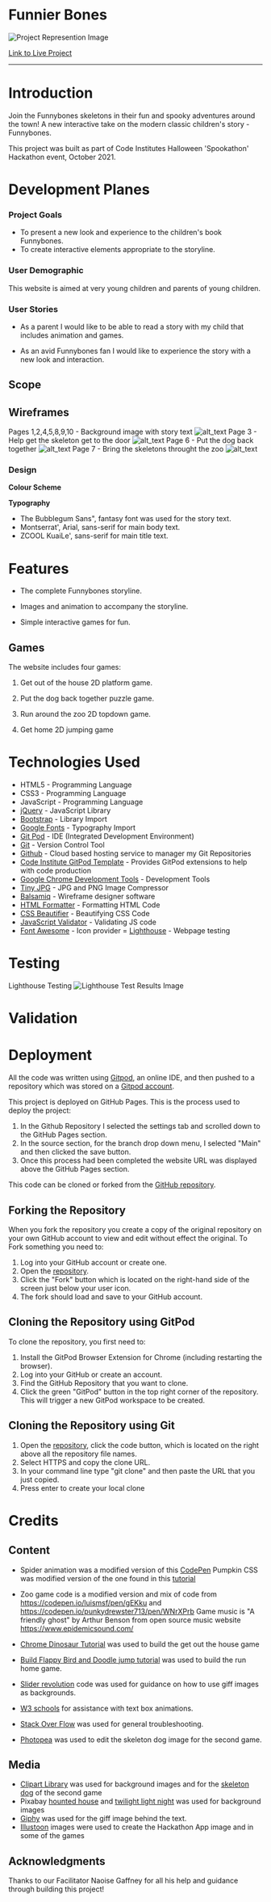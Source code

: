 # Funnier Bones
![Project Represention Image](assets/img/funnier_bones_representation.png)

[Link to Live Project](https://nlenno1.github.io/funnier_bones/)

***
# Introduction
Join the Funnybones skeletons in their fun and spooky adventures around the town!
A new interactive take on the modern classic children's story - Funnybones.

This project was built as part of Code Institutes Halloween 'Spookathon' Hackathon event, October 2021.
# Development Planes

### Project Goals
* To present a new look and experience to the children's book Funnybones.
* To create interactive elements appropriate to the storyline.
### User Demographic
This website is aimed at very young children and parents of young children.
### User Stories
* As a parent I would like to be able to read a story with my child that includes animation and games.

* As an avid Funnybones fan I would like to experience the story with a new look and interaction. 
## Scope 

## **Wireframes**

Pages 1,2,4,5,8,9,10 - Background image with story text
![alt_text](assets/wireframes/wireframe-1.png "image_tooltip")
Page 3 - Help get the skeleton get to the door
![alt_text](assets/wireframes/wireframe-2.png "image_tooltip")
Page 6 - Put the dog back together
![alt_text](assets/wireframes/wireframe-3.png "image_tooltip")
Page 7 - Bring the skeletons throught the zoo
![alt_text](assets/wireframes/wireframe-4.png "image_tooltip")

### Design

**Colour Scheme**

**Typography**
* The Bubblegum Sans", fantasy font was used for the story text.
* Montserrat', Arial, sans-serif for main body text.
* ZCOOL KuaiLe', sans-serif for main title text.

# Features
* The complete Funnybones storyline.

* Images and animation to accompany the storyline.

* Simple interactive games for fun.

## Games
The website includes four games:

1. Get out of the house 2D platform game.

2. Put the dog back together puzzle game.

3. Run around the zoo 2D topdown game.

4. Get home 2D jumping game

# Technologies Used

- HTML5 - Programming Language
- CSS3 - Programming Language
- JavaScript - Programming Language
- [jQuery](https://jquery.com/) - JavaScript Library
- [Bootstrap](https://getbootstrap.com/) - Library Import
- [Google Fonts](https://fonts.google.com/) - Typography Import
- [Git Pod](https://gitpod.io/) - IDE (Integrated Development Environment)
- [Git](https://git-scm.com/) - Version Control Tool
- [Github](https://github.com/) - Cloud based hosting service to manager my Git Repositories
- [Code Institute GitPod Template](https://github.com/Code-Institute-Org/gitpod-full-template) - Provides GitPod extensions to help with code production
- [Google Chrome Development Tools](https://developer.chrome.com/docs/devtools/) - Development Tools
- [Tiny JPG](https://tinyjpg.com/) - JPG and PNG Image Compressor
- [Balsamiq](https://www.https://balsamiq.com//) - Wireframe designer software
- [HTML Formatter](https://www.freeformatter.com/html-formatter.html#ad-output) - Formatting HTML Code
- [CSS Beautifier](https://www.freeformatter.com/css-beautifier.html) - Beautifying CSS Code
- [JavaScript Validator](https://beautifytools.com/javascript-validator.php) - Validating JS code
- [Font Awesome](https://fontawesome.com/) - Icon provider
= [Lighthouse](https://developers.google.com/web/tools/lighthouse) - Webpage testing

# Testing

Lighthouse Testing
![Lighthouse Test Results Image](assets/img/funnier_bones_lighthouse_testing.jpg)


# Validation


# Deployment

All the code was written using [Gitpod](https://www.gitpod.io/), an online IDE, and then pushed to a repository which was stored on a [Gitpod account](https://github.com/nlenno1/).

This project is deployed on GitHub Pages. 
This is the process used to deploy the project:

1. In the Github Repository I selected the settings tab and scrolled down to the GitHub Pages section.
2. In the source section, for the branch drop down menu, I selected "Main" and then clicked the save button.
3. Once this process had been completed the website URL was displayed above the GitHub Pages section.

This code can be cloned or forked from the [GitHub repository](https://github.com/nlenno1/funnier_bones).

## Forking the Repository
When you fork the repository you create a copy of the original repository on your own GitHub account to view and edit without effect the original.
To Fork something you need to:

1. Log into your GitHub account or create one.
2. Open the [repository](https://github.com/nlenno1/funnier-bones).
3. Click the "Fork" button which is located on the right-hand side of the screen just below your user icon.
4. The fork should load and save to your GitHub account.

## Cloning the Repository using GitPod
To clone the repository, you first need to:

1. Install the GitPod Browser Extension for Chrome (including restarting the browser).
2. Log into your GitHub or create an account.
3. Find the GitHub Repository that you want to clone.
4. Click the green "GitPod" button in the top right corner of the repository. This will trigger a new GitPod workspace to be created.

## Cloning the Repository using Git

1. Open the [repository](https://github.com/nlenno1/funnier-bones), click the  code button, which is located on the right above all the repository file names.
2. Select HTTPS and copy the clone URL.
3. In your command line type "git clone" and then paste the URL that you just copied.
4. Press enter to create your local clone


# Credits

## Content

* Spider animation was a modified version of this [CodePen](https://codepen.io/SofiaSergio/pen/geGqBa)
Pumpkin CSS was modified version of the one found in this [tutorial](https://thecodeplayer.com/walkthrough/pure-css-pumpkin)


* Zoo game code is a modified version and mix of code from https://codepen.io/luismsf/pen/gEKku and https://codepen.io/punkydrewster713/pen/WNrXPrb
Game music is "A friendly ghost" by Arthur Benson from open source music website https://www.epidemicsound.com/

* [Chrome Dinosaur Tutorial](https://www.youtube.com/watch?v=i7nIutSLvdU&ab_channel=Keepcoding) was used to build the get out the house game
* [Build Flappy Bird and Doodle jump tutorial](https://www.youtube.com/watch?v=8xPsg6yv7TU&ab_channel=freeCodeCamp.org) was used to build the run home game.

* [Slider revolution](https://www.sliderrevolution.com/resources/css-text-animation/) code was used for guidance on how to use giff images as backgrounds. 
* [W3 schools](https://www.w3schools.com/) for assistance with text box animations.
* [Stack Over Flow](https://stackoverflow.com/) was used for general troubleshooting.
* [Photopea](https://www.photopea.com/) was used to edit the skeleton dog image for the second game.

## Media 

* [Clipart Library](http://clipart-library.com/) was used for background images and for the [skeleton dog](http://clipart-library.com/clipart/n740427.htm) of the second game
* Pixabay [hounted house](https://pixabay.com/illustrations/halloween-haunted-house-horror-836849/) and [twilight light night](https://pixabay.com/vectors/landscape-twilight-light-night-1844231/) was used for background images
* [Giphy](https://giphy.com/gifs/lightning-strike-CKlafeh1NAxz35KTq4) was used for the giff image behind the text.
* [Illustoon](https://illustoon.com/) images were used to create the Hackathon App image and in some of the games

## Acknowledgments

Thanks to our Facilitator Naoise Gaffney for all his help and guidance through building this project!

